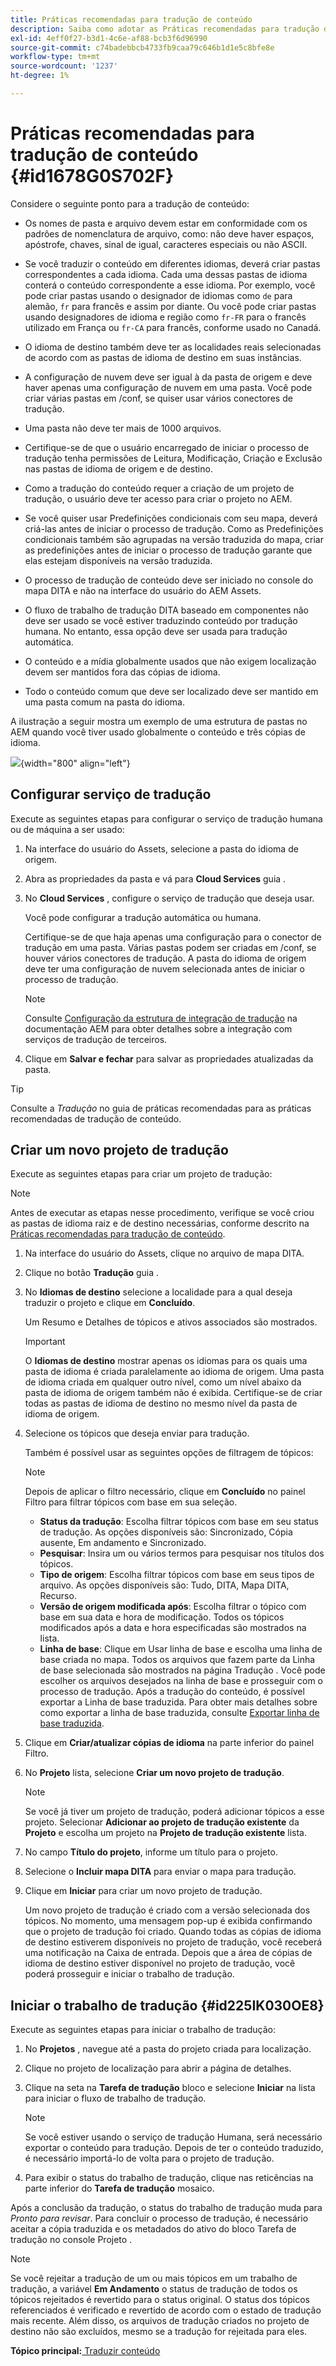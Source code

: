 ```yaml
---
title: Práticas recomendadas para tradução de conteúdo
description: Saiba como adotar as Práticas recomendadas para tradução de conteúdo
exl-id: 4eff0f27-b3d1-4c6e-af88-bcb3f6d96990
source-git-commit: c74badebbcb4733fb9caa79c646b1d1e5c8bfe8e
workflow-type: tm+mt
source-wordcount: '1237'
ht-degree: 1%

---
```


# Práticas recomendadas para tradução de conteúdo {#id1678G0S702F}

Considere o seguinte ponto para a tradução de conteúdo:

- Os nomes de pasta e arquivo devem estar em conformidade com os padrões de nomenclatura de arquivo, como: não deve haver espaços, apóstrofe, chaves, sinal de igual, caracteres especiais ou não ASCII.

- Se você traduzir o conteúdo em diferentes idiomas, deverá criar pastas correspondentes a cada idioma. Cada uma dessas pastas de idioma conterá o conteúdo correspondente a esse idioma. Por exemplo, você pode criar pastas usando o designador de idiomas como `de` para alemão, `fr` para francês e assim por diante. Ou você pode criar pastas usando designadores de idioma e região como `fr-FR` para o francês utilizado em França ou `fr-CA` para francês, conforme usado no Canadá.
- O idioma de destino também deve ter as localidades reais selecionadas de acordo com as pastas de idioma de destino em suas instâncias.
- A configuração de nuvem deve ser igual à da pasta de origem e deve haver apenas uma configuração de nuvem em uma pasta. Você pode criar várias pastas em /conf, se quiser usar vários conectores de tradução.
- Uma pasta não deve ter mais de 1000 arquivos.
- Certifique-se de que o usuário encarregado de iniciar o processo de tradução tenha permissões de Leitura, Modificação, Criação e Exclusão nas pastas de idioma de origem e de destino.
- Como a tradução do conteúdo requer a criação de um projeto de tradução, o usuário deve ter acesso para criar o projeto no AEM.
- Se você quiser usar Predefinições condicionais com seu mapa, deverá criá-las antes de iniciar o processo de tradução. Como as Predefinições condicionais também são agrupadas na versão traduzida do mapa, criar as predefinições antes de iniciar o processo de tradução garante que elas estejam disponíveis na versão traduzida.
- O processo de tradução de conteúdo deve ser iniciado no console do mapa DITA e não na interface do usuário do AEM Assets.
- O fluxo de trabalho de tradução DITA baseado em componentes não deve ser usado se você estiver traduzindo conteúdo por tradução humana. No entanto, essa opção deve ser usada para tradução automática.
- O conteúdo e a mídia globalmente usados que não exigem localização devem ser mantidos fora das cópias de idioma.
- Todo o conteúdo comum que deve ser localizado deve ser mantido em uma pasta comum na pasta do idioma.

A ilustração a seguir mostra um exemplo de uma estrutura de pastas no AEM quando você tiver usado globalmente o conteúdo e três cópias de idioma.

![](images/aem-directory_structure.png){width="800" align="left"}

## Configurar serviço de tradução

Execute as seguintes etapas para configurar o serviço de tradução humana ou de máquina a ser usado:

1. Na interface do usuário do Assets, selecione a pasta do idioma de origem.

1. Abra as propriedades da pasta e vá para **Cloud Services** guia .

1. No **Cloud Services** , configure o serviço de tradução que deseja usar.

   Você pode configurar a tradução automática ou humana.

   Certifique-se de que haja apenas uma configuração para o conector de tradução em uma pasta. Várias pastas podem ser criadas em /conf, se houver vários conectores de tradução. A pasta do idioma de origem deve ter uma configuração de nuvem selecionada antes de iniciar o processo de tradução.

   >[!NOTE]
   >
   > Consulte [Configuração da estrutura de integração de tradução](https://experienceleague.adobe.com/docs/experience-manager-cloud-service/sites/administering/reusing-content/translation/integration-framework.html?lang=en) na documentação AEM para obter detalhes sobre a integração com serviços de tradução de terceiros.

1. Clique em **Salvar e fechar** para salvar as propriedades atualizadas da pasta.


>[!TIP]
>
> Consulte a *Tradução* no guia de práticas recomendadas para as práticas recomendadas de tradução de conteúdo.

## Criar um novo projeto de tradução

Execute as seguintes etapas para criar um projeto de tradução:

>[!NOTE]
>
> Antes de executar as etapas nesse procedimento, verifique se você criou as pastas de idioma raiz e de destino necessárias, conforme descrito na [Práticas recomendadas para tradução de conteúdo](#id1678G0S702F).

1. Na interface do usuário do Assets, clique no arquivo de mapa DITA.

1. Clique no botão **Tradução** guia .

1. No **Idiomas de destino** selecione a localidade para a qual deseja traduzir o projeto e clique em **Concluído**.

   Um Resumo e Detalhes de tópicos e ativos associados são mostrados.

   >[!IMPORTANT]
   >
   > O **Idiomas de destino** mostrar apenas os idiomas para os quais uma pasta de idioma é criada paralelamente ao idioma de origem. Uma pasta de idioma criada em qualquer outro nível, como um nível abaixo da pasta de idioma de origem também não é exibida. Certifique-se de criar todas as pastas de idioma de destino no mesmo nível da pasta de idioma de origem.

1. Selecione os tópicos que deseja enviar para tradução.

   Também é possível usar as seguintes opções de filtragem de tópicos:

   >[!NOTE]
   >
   > Depois de aplicar o filtro necessário, clique em **Concluído** no painel Filtro para filtrar tópicos com base em sua seleção.

   - **Status da tradução**: Escolha filtrar tópicos com base em seu status de tradução. As opções disponíveis são: Sincronizado, Cópia ausente, Em andamento e Sincronizado.
   - **Pesquisar**: Insira um ou vários termos para pesquisar nos títulos dos tópicos.
   - **Tipo de origem**: Escolha filtrar tópicos com base em seus tipos de arquivo. As opções disponíveis são: Tudo, DITA, Mapa DITA, Recurso.
   - **Versão de origem modificada após**: Escolha filtrar o tópico com base em sua data e hora de modificação. Todos os tópicos modificados após a data e hora especificadas são mostrados na lista.
   - **Linha de base**: Clique em Usar linha de base e escolha uma linha de base criada no mapa. Todos os arquivos que fazem parte da Linha de base selecionada são mostrados na página Tradução . Você pode escolher os arquivos desejados na linha de base e prosseguir com o processo de tradução. Após a tradução do conteúdo, é possível exportar a Linha de base traduzida. Para obter mais detalhes sobre como exportar a linha de base traduzida, consulte [Exportar linha de base traduzida](generate-output-use-baseline-for-publishing.md#id196SE600GHS).
1. Clique em **Criar/atualizar cópias de idioma** na parte inferior do painel Filtro.

1. No **Projeto** lista, selecione **Criar um novo projeto de tradução**.

   >[!NOTE]
   >
   > Se você já tiver um projeto de tradução, poderá adicionar tópicos a esse projeto. Selecionar **Adicionar ao projeto de tradução existente** da **Projeto** e escolha um projeto na **Projeto de tradução existente** lista.

1. No campo **Título do projeto**, informe um título para o projeto.

1. Selecione o **Incluir mapa DITA** para enviar o mapa para tradução.
1. Clique em **Iniciar** para criar um novo projeto de tradução.

   Um novo projeto de tradução é criado com a versão selecionada dos tópicos. No momento, uma mensagem pop-up é exibida confirmando que o projeto de tradução foi criado. Quando todas as cópias de idioma de destino estiverem disponíveis no projeto de tradução, você receberá uma notificação na Caixa de entrada. Depois que a área de cópias de idioma de destino estiver disponível no projeto de tradução, você poderá prosseguir e iniciar o trabalho de tradução.


## Iniciar o trabalho de tradução {#id225IK030OE8}

Execute as seguintes etapas para iniciar o trabalho de tradução:

1. No **Projetos** , navegue até a pasta do projeto criada para localização.

1. Clique no projeto de localização para abrir a página de detalhes.

1. Clique na seta na **Tarefa de tradução** bloco e selecione **Iniciar** na lista para iniciar o fluxo de trabalho de tradução.

   >[!NOTE]
   >
   > Se você estiver usando o serviço de tradução Humana, será necessário exportar o conteúdo para tradução. Depois de ter o conteúdo traduzido, é necessário importá-lo de volta para o projeto de tradução.

1. Para exibir o status do trabalho de tradução, clique nas reticências na parte inferior do **Tarefa de tradução** mosaico.


Após a conclusão da tradução, o status do trabalho de tradução muda para *Pronto para revisar*. Para concluir o processo de tradução, é necessário aceitar a cópia traduzida e os metadados do ativo do bloco Tarefa de tradução no console Projeto .

>[!NOTE]
>
> Se você rejeitar a tradução de um ou mais tópicos em um trabalho de tradução, a variável **Em Andamento** o status de tradução de todos os tópicos rejeitados é revertido para o status original. O status dos tópicos referenciados é verificado e revertido de acordo com o estado de tradução mais recente. Além disso, os arquivos de tradução criados no projeto de destino não são excluídos, mesmo se a tradução for rejeitada para eles.

**Tópico principal:**[ Traduzir conteúdo](translation.md)
